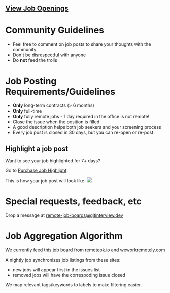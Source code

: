 ## [View Job Openings](https://github.com/remote-job-boards/software-engineering/issues)

# Community Guidelines

- Feel free to comment on job posts to share your thoughts with the community
- Don't be disrespectful with anyone
- Do **not** feed the trolls

# Job Posting Requirements/Guidelines

- **Only** long-term contracts (> 6 months)
- **Only** full-time
- **Only** fully remote jobs - 1 day required in the office is not remote!
- Close the issue when the position is filled
- A good description helps both job seekers and your screening process
- Every job post is closed in 30 days, but you can re-open or re-post

## Highlight a job post

Want to see your job highlighted for 7+ days?

Go to [Purchase Job Highlight](https://remote-job-boards.github.io/software-engineering/job-highlight).

This is how your job post will look like:
![](/job-highlight-example.png)

# Special requests, feedback, etc

Drop a message at remote-job-boards@gitinterview.dev

# Job Aggregation Algorithm

We currently feed this job board from remoteok.io and weworkremotely.com

A nightly job synchronizes job listings from these sites:

- new jobs will appear first in the issues list
- removed jobs will have the correspoding issue closed

We map relevant tags/keywords to labels to make filtering easier.
